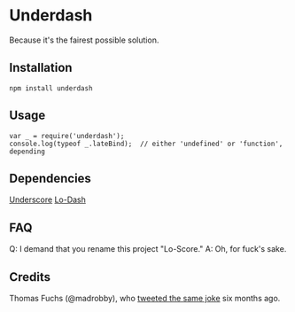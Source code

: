 # Underdash #

Because it's the fairest possible solution.

## Installation ##

    npm install underdash

## Usage ##

    var _ = require('underdash');
    console.log(typeof _.lateBind);  // either 'undefined' or 'function', depending

## Dependencies ##

[Underscore](http://underscorejs.org/)
[Lo-Dash](http://lodash.com/)

## FAQ ##

Q: I demand that you rename this project "Lo-Score."
A: Oh, for fuck's sake.

## Credits ##

Thomas Fuchs (@madrobby), who [tweeted the same joke](https://twitter.com/thomasfuchs/status/195554665969098752) six months ago.
